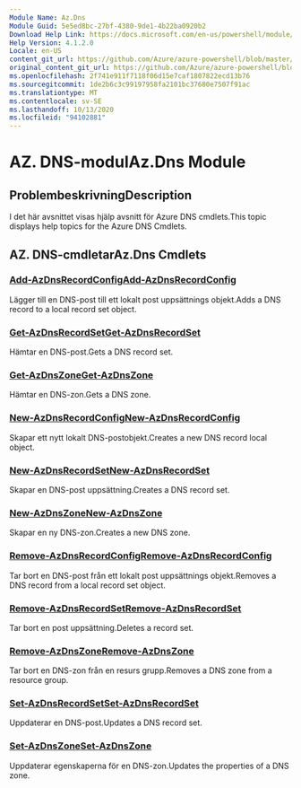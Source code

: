 ```yaml
---
Module Name: Az.Dns
Module Guid: 5e5ed8bc-27bf-4380-9de1-4b22ba0920b2
Download Help Link: https://docs.microsoft.com/en-us/powershell/module/az.dns
Help Version: 4.1.2.0
Locale: en-US
content_git_url: https://github.com/Azure/azure-powershell/blob/master/src/Dns/Dns/help/Az.DNS.md
original_content_git_url: https://github.com/Azure/azure-powershell/blob/master/src/Dns/Dns/help/Az.DNS.md
ms.openlocfilehash: 2f741e911f7118f06d15e7caf1807822ecd13b76
ms.sourcegitcommit: 1de2b6c3c99197958fa2101bc37680e7507f91ac
ms.translationtype: MT
ms.contentlocale: sv-SE
ms.lasthandoff: 10/13/2020
ms.locfileid: "94102881"
---
```

# <span data-ttu-id="0fc2d-101">AZ. DNS-modul</span><span class="sxs-lookup"><span data-stu-id="0fc2d-101">Az.Dns Module</span></span>
## <span data-ttu-id="0fc2d-102">Problembeskrivning</span><span class="sxs-lookup"><span data-stu-id="0fc2d-102">Description</span></span>
<span data-ttu-id="0fc2d-103">I det här avsnittet visas hjälp avsnitt för Azure DNS cmdlets.</span><span class="sxs-lookup"><span data-stu-id="0fc2d-103">This topic displays help topics for the Azure DNS Cmdlets.</span></span>

## <span data-ttu-id="0fc2d-104">AZ. DNS-cmdletar</span><span class="sxs-lookup"><span data-stu-id="0fc2d-104">Az.Dns Cmdlets</span></span>
### [<span data-ttu-id="0fc2d-105">Add-AzDnsRecordConfig</span><span class="sxs-lookup"><span data-stu-id="0fc2d-105">Add-AzDnsRecordConfig</span></span>](Add-AzDnsRecordConfig.md)
<span data-ttu-id="0fc2d-106">Lägger till en DNS-post till ett lokalt post uppsättnings objekt.</span><span class="sxs-lookup"><span data-stu-id="0fc2d-106">Adds a DNS record to a local record set object.</span></span>

### [<span data-ttu-id="0fc2d-107">Get-AzDnsRecordSet</span><span class="sxs-lookup"><span data-stu-id="0fc2d-107">Get-AzDnsRecordSet</span></span>](Get-AzDnsRecordSet.md)
<span data-ttu-id="0fc2d-108">Hämtar en DNS-post.</span><span class="sxs-lookup"><span data-stu-id="0fc2d-108">Gets a DNS record set.</span></span>

### [<span data-ttu-id="0fc2d-109">Get-AzDnsZone</span><span class="sxs-lookup"><span data-stu-id="0fc2d-109">Get-AzDnsZone</span></span>](Get-AzDnsZone.md)
<span data-ttu-id="0fc2d-110">Hämtar en DNS-zon.</span><span class="sxs-lookup"><span data-stu-id="0fc2d-110">Gets a DNS zone.</span></span>

### [<span data-ttu-id="0fc2d-111">New-AzDnsRecordConfig</span><span class="sxs-lookup"><span data-stu-id="0fc2d-111">New-AzDnsRecordConfig</span></span>](New-AzDnsRecordConfig.md)
<span data-ttu-id="0fc2d-112">Skapar ett nytt lokalt DNS-postobjekt.</span><span class="sxs-lookup"><span data-stu-id="0fc2d-112">Creates a new DNS record local object.</span></span>

### [<span data-ttu-id="0fc2d-113">New-AzDnsRecordSet</span><span class="sxs-lookup"><span data-stu-id="0fc2d-113">New-AzDnsRecordSet</span></span>](New-AzDnsRecordSet.md)
<span data-ttu-id="0fc2d-114">Skapar en DNS-post uppsättning.</span><span class="sxs-lookup"><span data-stu-id="0fc2d-114">Creates a DNS record set.</span></span>

### [<span data-ttu-id="0fc2d-115">New-AzDnsZone</span><span class="sxs-lookup"><span data-stu-id="0fc2d-115">New-AzDnsZone</span></span>](New-AzDnsZone.md)
<span data-ttu-id="0fc2d-116">Skapar en ny DNS-zon.</span><span class="sxs-lookup"><span data-stu-id="0fc2d-116">Creates a new DNS zone.</span></span>

### [<span data-ttu-id="0fc2d-117">Remove-AzDnsRecordConfig</span><span class="sxs-lookup"><span data-stu-id="0fc2d-117">Remove-AzDnsRecordConfig</span></span>](Remove-AzDnsRecordConfig.md)
<span data-ttu-id="0fc2d-118">Tar bort en DNS-post från ett lokalt post uppsättnings objekt.</span><span class="sxs-lookup"><span data-stu-id="0fc2d-118">Removes a DNS record from a local record set object.</span></span>

### [<span data-ttu-id="0fc2d-119">Remove-AzDnsRecordSet</span><span class="sxs-lookup"><span data-stu-id="0fc2d-119">Remove-AzDnsRecordSet</span></span>](Remove-AzDnsRecordSet.md)
<span data-ttu-id="0fc2d-120">Tar bort en post uppsättning.</span><span class="sxs-lookup"><span data-stu-id="0fc2d-120">Deletes a record set.</span></span>

### [<span data-ttu-id="0fc2d-121">Remove-AzDnsZone</span><span class="sxs-lookup"><span data-stu-id="0fc2d-121">Remove-AzDnsZone</span></span>](Remove-AzDnsZone.md)
<span data-ttu-id="0fc2d-122">Tar bort en DNS-zon från en resurs grupp.</span><span class="sxs-lookup"><span data-stu-id="0fc2d-122">Removes a DNS zone from a resource group.</span></span>

### [<span data-ttu-id="0fc2d-123">Set-AzDnsRecordSet</span><span class="sxs-lookup"><span data-stu-id="0fc2d-123">Set-AzDnsRecordSet</span></span>](Set-AzDnsRecordSet.md)
<span data-ttu-id="0fc2d-124">Uppdaterar en DNS-post.</span><span class="sxs-lookup"><span data-stu-id="0fc2d-124">Updates a DNS record set.</span></span>

### [<span data-ttu-id="0fc2d-125">Set-AzDnsZone</span><span class="sxs-lookup"><span data-stu-id="0fc2d-125">Set-AzDnsZone</span></span>](Set-AzDnsZone.md)
<span data-ttu-id="0fc2d-126">Uppdaterar egenskaperna för en DNS-zon.</span><span class="sxs-lookup"><span data-stu-id="0fc2d-126">Updates the properties of a DNS zone.</span></span>

